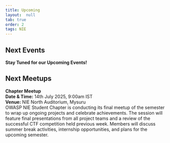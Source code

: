 ```yaml
---
title: Upcoming
layout:  null
tab: true
order: 2
tags: NIE
---
```

## Next Events

**Stay Tuned for our Upcoming Events!**

## Next Meetups

**Chapter Meetup**\
**Date & Time:** 14th July 2025, 9:00am IST\
**Venue:** NIE North Auditorium, Mysuru\
OWASP NIE Student Chapter is conducting its final meetup of the semester to wrap up ongoing projects and celebrate achievements. The session will feature final presentations from all project teams and a review of the successful CTF competition held previous week. Members will discuss summer break activities, internship opportunities, and plans for the upcoming semester.
